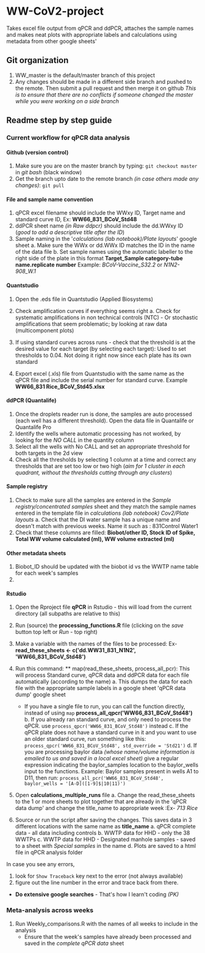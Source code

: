 # WW-CoV2-project
Takes excel file output from qPCR and ddPCR, attaches the sample names and makes neat plots with appropriate labels and calculations using metadata from other google sheets'

## Git organization
1. WW_master is the default/master branch of this project
2. Any changes should be made in a different side branch and pushed to the remote. Then submit a pull request and then merge it on github 
  *This is to ensure that there are no conflicts if someone changed the master while you were working on a side branch*

## Readme step by step guide
### Current workflow for qPCR data analysis

#### Github (version control)
1. Make sure you are on the master branch by typing: `git checkout master` in *git bash* (black window)
2. Get the branch upto date to the remote branch *(in case others made any changes)*: `git pull`
	
#### File and sample name convention
1. qPCR excel filename should include the WWxy ID, Target name and standard curve ID, Ex: **WW66_831_BCoV_Std48** 
2. ddPCR sheet name *(in Raw ddpcr)* should include the dd.WWxy ID (*good to add a descriptive title after the ID*)
3. Sample naming in the '*calculations (lab notebook)/Plate layouts*' google sheet
    a. Make sure the WWx or dd.WWx ID matches the ID in the name of the data file
    b. Set sample names using the automatic labeller to the right side of the plate in this format
	**Target_Sample category-tube name.replicate number**
	Example: *BCoV-Vaccine_S32.2* or *N1N2-908_W.1*
	
#### Quantstudio
1. Open the .eds file in Quantstudio (Applied Biosystems)
2. Check amplification curves if everything seems right
    a. Check for systematic amplifications in non technical controls (NTC) - Or stochastic amplifications that seem problematic; by looking at raw data (multicomponent plots)
3. If using standard curves across runs - check that the threshold is at the desired value for each target (by selecting each target): Used to set thresholds to 0.04. Not doing it right now since each plate has its own standard  
4. Export excel (.xls) file from Quantstudio with the same name as the qPCR file and include the serial number for standard curve. Example **WW66_831 Rice_BCoV_Std45.xlsx** 
	
	*<Make sure you mirror the directory structure for the excel files and qPCR analysis folders>*
	
#### ddPCR (Quantalife)
1. Once the droplets reader run is done, the samples are auto processed (each well has a different threshold). Open the data file in Quantalife or Quantalife Pro
2. Identify the wells where automatic processing has not worked, by looking for the *NO CALL* in the quantity column
3. Select all the wells with No CALL and set an appropriate threshold for both targets in the 2d view
4. Check all the thresholds by selecting 1 column at a time and correct any thresholds that are set too low or two high (*aim for 1 cluster in each quadrant, without the thresholds cutting through any clusters*)
	
#### Sample registry
1. Check to make sure all the samples are entered in the *Sample registry/concentrated samples* sheet and they match the sample names entered in the template file in *calculations (lab notebook) Cov2/Plate layouts*
a. Check that the DI water sample has a unique name and doesn't match with previous weeks. Name it such as : 831Control Water1
2. Check that these columns are filled: **Biobot/other ID, Stock ID of Spike, Total WW volume calculated (ml), WW volume extracted (ml)**

#### Other metadata sheets
1. Biobot_ID should be updated with the biobot id vs the WWTP name table for each week's samples
2. 

#### Rstudio
1. Open the Rproject file **qPCR** in Rstudio - this will load from the current directory (all subpaths are relative to this) 
2. Run (source) the **processing_functions.R** file (clicking on the *save* button top left or *Run* - top right)
3. Make a variable with the names of the files to be processed: Ex- **read_these_sheets <- c('dd.WW31_831_N1N2', 'WW66_831_BCoV_Std48')**
4. Run this command: ** map(read_these_sheets, process_all_pcr): This will process Standard curve, qPCR data and ddPCR data for each file automatically (according to the name)
    a. This dumps the data for each file with the appropriate sample labels in a google sheet 'qPCR data dump' google sheet
    - If you have a single file to run, you can call the function directly, instead of using `map` **process_all_qpcr('WW66_831_BCoV_Std48')**
    b. If you already ran standard curve, and only need to process the qPCR. use `process_qpcr('WW66_831_BCoV_Std48')` instead
    c. If the qPCR plate does not have a standard curve in it and you want to use an older standard curve, run something like this: `process_qpcr('WW66_831_BCoV_Std48', std_override = 'Std21')`
    d. If you are processing baylor data *(whose name/volume information is emailed to us and saved in a local excel sheet)* give a regular expression indicating the baylor_samples location to the baylor_wells input to the functions. Example: Baylor samples present in wells A1 to D11, then run: `process_all_pcr('WW66_831_BCoV_Std48', baylor_wells = '[A-D]([1-9]$|10|11)')` 
    
5. Open **calculations_multiple_runs** file
    a. Change the read_these_sheets to the 1 or more sheets to plot together that are already in the 'qPCR data dump' and change the title_name to appropriate week :Ex- *713 Rice*
6. Source or run the script after saving the changes. This saves data in 3 different locations with the same name as **title_name**
    a. qPCR complete data - all data including controls
    b. WWTP data for HHD - only the 38 WWTPs
    c. WWTP data for HHD - Designated manhole samples - saved to a sheet with *Special samples* in the name
    d. Plots are saved to a html file in qPCR analysis folder


In case you see any errors,
1. look for `Show Traceback` key next to the error (not always available)
2. figure out the line number in the error and trace back from there. 
- **Do extensive google searches** - That's how I learn't coding *(PK)*


### Meta-analysis across weeks

1. Run Weekly_comparisons.R with the names of all weeks to include in the analysis
      - Ensure that the week's samples have already been processed and saved in the *complete qPCR data* sheet